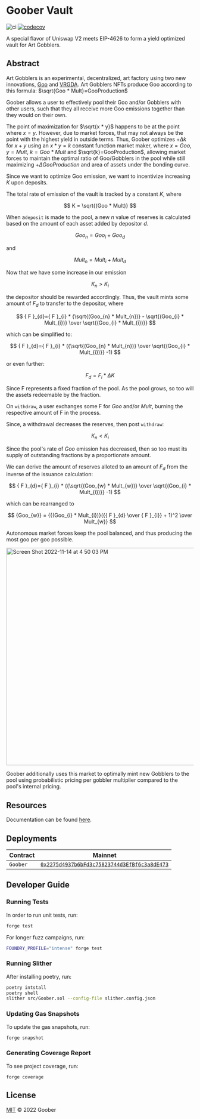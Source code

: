 # Goober Vault


![ci](https://github.com/gooberxyz/goobervault/actions/workflows/CI.yml/badge.svg)
[![codecov](https://codecov.io/gh/gooberxyz/goobervault/branch/main/graph/badge.svg?token=R24WD80X6N)](https://codecov.io/gh/gooberxyz/goobervault)

A special flavor of Uniswap V2 meets EIP-4626 to form a yield optimized 
vault for Art Gobblers.

## Abstract

Art Gobblers is an experimental, decentralized, art factory using two new 
innovations, [Goo](https://www.paradigm.xyz/2022/09/goo) and 
[VRGDA](https://www.paradigm.xyz/2022/08/vrgda). Art Gobblers NFTs produce 
Goo according to this formula: $\sqrt{Goo * Mult}=GooProduction$

Goober allows a user to effectively pool their Goo and/or Gobblers with other 
users, such that they all receive more Goo emissions together than they would 
on their own.

The point of maximization for $\sqrt{x * y}$ happens to be at the point where 
$x=y$. However, due to market forces, that may not always be the point with 
the highest yield in outside terms. Thus, Goober optimizes $+Δk$ for $x+y$ 
using an $x*y=k$ constant function market maker, where $x=Goo$, $y=Mult$, 
$k={Goo * Mult}$  and $\sqrt{k}=GooProduction$, allowing market forces to 
maintain the optimal ratio of Goo/Gobblers in the pool while still 
maximizing $+ΔGooProduction$ and area of assets under the bonding curve. 


Since we want to optimize Goo emission, we want to incentivize increasing $K$ upon deposits. 

The total rate of emission of the vault is tracked by a constant $K$, where

$$
K = \sqrt{(Goo * Mult)}
$$


When a`deposit` is made to the pool, a new $n$ value of reserves is calculated based on the amount of each asset added by depositor $d$.

$$
Goo_{n} = Goo_{i} + Goo_{d} 
$$

and

$$
Mult_{n} = Mult_{i} + Mult_{d}
$$

Now that we have some increase in our emission

$$
{K}_{n} > K_{i}
$$

the depositor should be rewarded accordingly. Thus, the vault mints some amount of $F_{d}$ to transfer to the depositor, where 


$$
{ F }_{d}={ F }_{i} * {\sqrt{(Goo_{n} * Mult_{n})} - \sqrt{(Goo_{i} * Mult_{i})} \over \sqrt{(Goo_{i} * Mult_{i})}}
$$

which can be simplified to:

$$
{ F }_{d}={ F }_{i} * ({\sqrt{(Goo_{n} * Mult_{n})} \over \sqrt{(Goo_{i} * Mult_{i})}} -1)
$$

or even further:

$$
{ F }_{d}={ F }_{i} * \Delta K
$$

Since $\text {F}$ represents a fixed fraction of the pool. As the pool grows, so too will the assets redeemable by the fraction.

On `withdraw`, a user exchanges some $\text {F}$ for $Goo$ and/or $Mult$, burning the respective amount of $\text {F}$ in the process. 

Since, a withdrawal decreases the reserves, then post `withdraw`:

$$
{K}_{n} < K_{i}
$$

Since the pool's rate of $Goo$ emission has decreased, then so too must its supply of outstanding fractions by a proportionate amount.

We can derive the amount of reserves alloted to an amount of ${ F }_{d}$ from the inverse of the issuance calculation: 


$$
{ F }_{d}={ F }_{i} * ({\sqrt{(Goo_{w} * Mult_{w})} \over \sqrt{(Goo_{i} * Mult_{i})}} -1)
$$

which can be rearranged to


$$
{Goo_{w}} = {{(Goo_{i} * Mult_{i})}({{ F }_{d} \over { F }_{i}} + 1)^2 \over Mult_{w}} 
$$

Autonomous market forces keep the pool balanced, and thus producing the most goo per goo possible. 

<img width="583" alt="Screen Shot 2022-11-14 at 4 50 03 PM" src="https://user-images.githubusercontent.com/94731243/201802003-d8583ddd-3799-48d1-a02d-3e4976005f64.png">

Goober additionally uses this market to optimally mint new Gobblers to 
the pool using probabilistic pricing per gobbler multiplier compared to
the pool's internal pricing.

## Resources

Documentation can be found [here]().

## Deployments

| Contract      | Mainnet                                                                                                                 |                 
|---------------|-------------------------------------------------------------------------------------------------------------------------|
| `Goober`      | [`0x2275d4937b6bFd3c75823744d3EfBf6c3a8dE473`](https://etherscan.io/address/0x2275d4937b6bfd3c75823744d3efbf6c3a8de473) |

## Developer Guide

### Running Tests

In order to run unit tests, run:

```sh
forge test
```

For longer fuzz campaigns, run:

```sh
FOUNDRY_PROFILE="intense" forge test
```

### Running Slither

After installing poetry, run:

```sh
poetry intstall
poetry shell
slither src/Goober.sol --config-file slither.config.json
```


### Updating Gas Snapshots

To update the gas snapshots, run:

```sh
forge snapshot
```

### Generating Coverage Report

To see project coverage, run:

```shell
forge coverage
```

## License

[MIT](https://github.com/gooberxyz/goobervault/blob/master/LICENSE) © 2022 Goober

